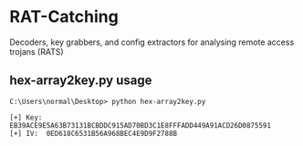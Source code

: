 # RAT-Catching
Decoders, key grabbers, and config extractors for analysing remote access trojans (RATS)






## hex-array2key.py usage
```
C:\Users\normal\Desktop> python hex-array2key.py

[+] Key: EB39ACE9E5A63B73131BCBDDC915AD70BD3C1E8FFFADD449A91ACD26D0875591
[+] IV:  0ED618C6531B56A968BEC4E9D9F2788B

```
